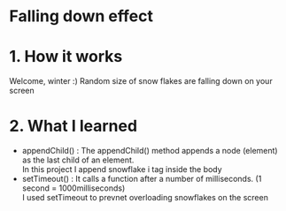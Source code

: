 # Falling down effect 

# 1. How it works 
Welcome, winter :) Random size of snow flakes are falling down on your screen 

# 2. What I learned 
 - appendChild() : The appendChild() method appends a node (element) as the last child of an element. <br>
 In this project I append snowflake i tag inside the body 
- setTimeout() : It calls a function after a number of milliseconds. (1 second = 1000milliseconds) <br>
I used setTimeout to prevnet overloading snowflakes on the screen 
